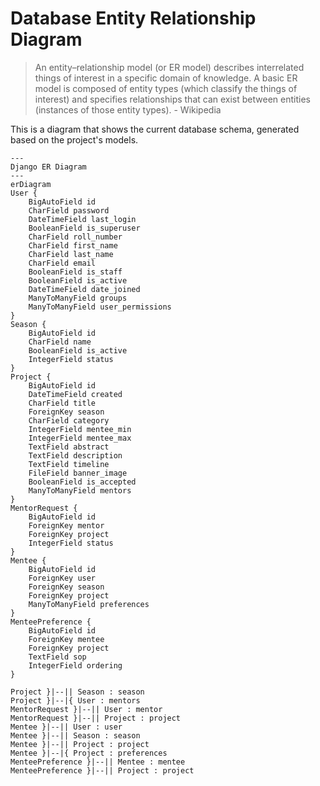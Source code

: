 # Database Entity Relationship Diagram
> An entity–relationship model (or ER model) describes interrelated things of interest in a specific domain of knowledge. A basic ER model is composed of entity types (which classify the things of interest) and specifies relationships that can exist between entities (instances of those entity types). -  Wikipedia

This is a diagram that shows the current database schema, generated based on the project's models.

```mermaid
---
Django ER Diagram
---
erDiagram
User {
    BigAutoField id
    CharField password
    DateTimeField last_login
    BooleanField is_superuser
    CharField roll_number
    CharField first_name
    CharField last_name
    CharField email
    BooleanField is_staff
    BooleanField is_active
    DateTimeField date_joined
    ManyToManyField groups
    ManyToManyField user_permissions
}
Season {
    BigAutoField id
    CharField name
    BooleanField is_active
    IntegerField status
}
Project {
    BigAutoField id
    DateTimeField created
    CharField title
    ForeignKey season
    CharField category
    IntegerField mentee_min
    IntegerField mentee_max
    TextField abstract
    TextField description
    TextField timeline
    FileField banner_image
    BooleanField is_accepted
    ManyToManyField mentors
}
MentorRequest {
    BigAutoField id
    ForeignKey mentor
    ForeignKey project
    IntegerField status
}
Mentee {
    BigAutoField id
    ForeignKey user
    ForeignKey season
    ForeignKey project
    ManyToManyField preferences
}
MenteePreference {
    BigAutoField id
    ForeignKey mentee
    ForeignKey project
    TextField sop
    IntegerField ordering
}

Project }|--|| Season : season
Project }|--|{ User : mentors
MentorRequest }|--|| User : mentor
MentorRequest }|--|| Project : project
Mentee }|--|| User : user
Mentee }|--|| Season : season
Mentee }|--|| Project : project
Mentee }|--|{ Project : preferences
MenteePreference }|--|| Mentee : mentee
MenteePreference }|--|| Project : project
```
